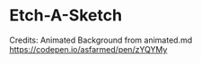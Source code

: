 # Etch-A-Sketch

Credits:
Animated Background from animated.md
https://codepen.io/asfarmed/pen/zYQYMy